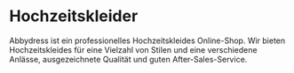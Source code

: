 Hochzeitskleider
================

Abbydress ist ein professionelles Hochzeitskleides Online-Shop. Wir bieten Hochzeitskleides für eine Vielzahl von Stilen und eine verschiedene Anlässe, ausgezeichnete Qualität und guten After-Sales-Service.
